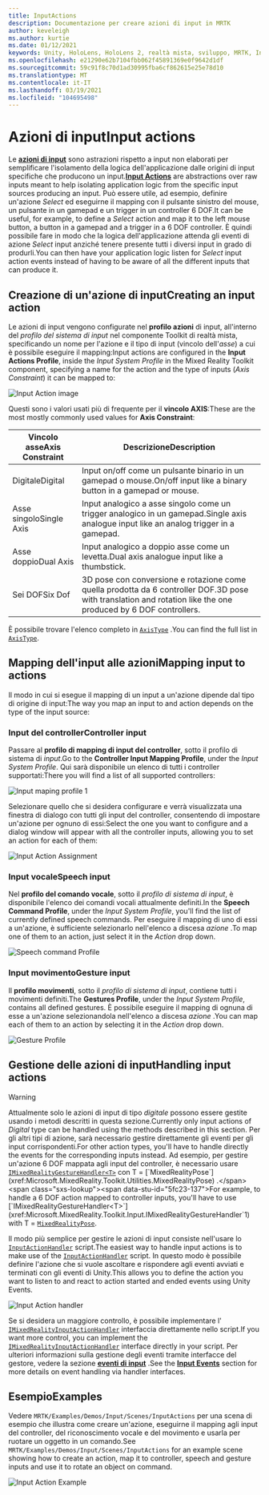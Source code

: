 ```yaml
---
title: InputActions
description: Documentazione per creare azioni di input in MRTK
author: keveleigh
ms.author: kurtie
ms.date: 01/12/2021
keywords: Unity, HoloLens, HoloLens 2, realtà mista, sviluppo, MRTK, InputActions,
ms.openlocfilehash: e21290e62b7104fbb062f45891369e0f9642d1df
ms.sourcegitcommit: 59c91f8c70d1ad30995fba6cf862615e25e78d10
ms.translationtype: MT
ms.contentlocale: it-IT
ms.lasthandoff: 03/19/2021
ms.locfileid: "104695498"
---
```

# <a name="input-actions"></a><span data-ttu-id="5fc23-104">Azioni di input</span><span class="sxs-lookup"><span data-stu-id="5fc23-104">Input actions</span></span>

<span data-ttu-id="5fc23-105">Le [**azioni di input**](InputActions.md) sono astrazioni rispetto a input non elaborati per semplificare l'isolamento della logica dell'applicazione dalle origini di input specifiche che producono un input.</span><span class="sxs-lookup"><span data-stu-id="5fc23-105">[**Input Actions**](InputActions.md) are abstractions over raw inputs meant to help isolating application logic from the specific input sources producing an input.</span></span> <span data-ttu-id="5fc23-106">Può essere utile, ad esempio, definire un'azione *Select* ed eseguirne il mapping con il pulsante sinistro del mouse, un pulsante in un gamepad e un trigger in un controller 6 DOF.</span><span class="sxs-lookup"><span data-stu-id="5fc23-106">It can be useful, for example, to define a *Select* action and map it to the left mouse button, a button in a gamepad and a trigger in a 6 DOF controller.</span></span> <span data-ttu-id="5fc23-107">È quindi possibile fare in modo che la logica dell'applicazione attenda gli eventi di azione *Select* input anziché tenere presente tutti i diversi input in grado di produrli.</span><span class="sxs-lookup"><span data-stu-id="5fc23-107">You can then have your application logic listen for *Select* input action events instead of having to be aware of all the different inputs that can produce it.</span></span>

## <a name="creating-an-input-action"></a><span data-ttu-id="5fc23-108">Creazione di un'azione di input</span><span class="sxs-lookup"><span data-stu-id="5fc23-108">Creating an input action</span></span>

<span data-ttu-id="5fc23-109">Le azioni di input vengono configurate nel **profilo azioni** di input, all'interno del *profilo del sistema di input* nel componente Toolkit di realtà mista, specificando un nome per l'azione e il tipo di input (vincolo dell'*asse*) a cui è possibile eseguire il mapping:</span><span class="sxs-lookup"><span data-stu-id="5fc23-109">Input actions are configured in the **Input Actions Profile**, inside the *Input System Profile* in the Mixed Reality Toolkit component, specifying a name for the action and the type of inputs (*Axis Constraint*) it can be mapped to:</span></span>

<img src="../Images/Input/InputActions.png" style="max-width:100%;" alt="Input Action image">

<span data-ttu-id="5fc23-110">Questi sono i valori usati più di frequente per il **vincolo AXIS**:</span><span class="sxs-lookup"><span data-stu-id="5fc23-110">These are the most mostly commonly used values for **Axis Constraint**:</span></span>

<span data-ttu-id="5fc23-111">Vincolo asse</span><span class="sxs-lookup"><span data-stu-id="5fc23-111">Axis Constraint</span></span> | <span data-ttu-id="5fc23-112">Descrizione</span><span class="sxs-lookup"><span data-stu-id="5fc23-112">Description</span></span>
--- | ---
<span data-ttu-id="5fc23-113">Digitale</span><span class="sxs-lookup"><span data-stu-id="5fc23-113">Digital</span></span> | <span data-ttu-id="5fc23-114">Input on/off come un pulsante binario in un gamepad o mouse.</span><span class="sxs-lookup"><span data-stu-id="5fc23-114">On/off input like a binary button in a gamepad or mouse.</span></span>
<span data-ttu-id="5fc23-115">Asse singolo</span><span class="sxs-lookup"><span data-stu-id="5fc23-115">Single Axis</span></span> | <span data-ttu-id="5fc23-116">Input analogico a asse singolo come un trigger analogico in un gamepad.</span><span class="sxs-lookup"><span data-stu-id="5fc23-116">Single axis analogue input like an analog trigger in a gamepad.</span></span>
<span data-ttu-id="5fc23-117">Asse doppio</span><span class="sxs-lookup"><span data-stu-id="5fc23-117">Dual Axis</span></span> | <span data-ttu-id="5fc23-118">Input analogico a doppio asse come un levetta.</span><span class="sxs-lookup"><span data-stu-id="5fc23-118">Dual axis analogue input like a thumbstick.</span></span>
<span data-ttu-id="5fc23-119">Sei DOF</span><span class="sxs-lookup"><span data-stu-id="5fc23-119">Six Dof</span></span> | <span data-ttu-id="5fc23-120">3D pose con conversione e rotazione come quella prodotta da 6 controller DOF.</span><span class="sxs-lookup"><span data-stu-id="5fc23-120">3D pose with translation and rotation like the one produced by 6 DOF controllers.</span></span>

<span data-ttu-id="5fc23-121">È possibile trovare l'elenco completo in [`AxisType`](xref:Microsoft.MixedReality.Toolkit.Utilities.AxisType) .</span><span class="sxs-lookup"><span data-stu-id="5fc23-121">You can find the full list in [`AxisType`](xref:Microsoft.MixedReality.Toolkit.Utilities.AxisType).</span></span>

## <a name="mapping-input-to-actions"></a><span data-ttu-id="5fc23-122">Mapping dell'input alle azioni</span><span class="sxs-lookup"><span data-stu-id="5fc23-122">Mapping input to actions</span></span>

<span data-ttu-id="5fc23-123">Il modo in cui si esegue il mapping di un input a un'azione dipende dal tipo di origine di input:</span><span class="sxs-lookup"><span data-stu-id="5fc23-123">The way you map an input to and action depends on the type of the input source:</span></span>

### <a name="controller-input"></a><span data-ttu-id="5fc23-124">Input del controller</span><span class="sxs-lookup"><span data-stu-id="5fc23-124">Controller input</span></span>

<span data-ttu-id="5fc23-125">Passare al **profilo di mapping di input del controller**, sotto il profilo di sistema di *input*.</span><span class="sxs-lookup"><span data-stu-id="5fc23-125">Go to the **Controller Input Mapping Profile**, under the *Input System Profile*.</span></span> <span data-ttu-id="5fc23-126">Qui sarà disponibile un elenco di tutti i controller supportati:</span><span class="sxs-lookup"><span data-stu-id="5fc23-126">There you will find a list of all supported controllers:</span></span>

<img src="../Images/Input/ControllerInputMappingProfile.PNG" style="max-width:100%;" alt="Input maping profile 1">

<span data-ttu-id="5fc23-127">Selezionare quello che si desidera configurare e verrà visualizzata una finestra di dialogo con tutti gli input del controller, consentendo di impostare un'azione per ognuno di essi:</span><span class="sxs-lookup"><span data-stu-id="5fc23-127">Select the one you want to configure and a dialog window will appear with all the controller inputs, allowing you to set an action for each of them:</span></span>

<img src="../Images/Input/InputActionAssignment.PNG" style="max-width:100%;" alt="Input Action Assignment">

### <a name="speech-input"></a><span data-ttu-id="5fc23-128">Input vocale</span><span class="sxs-lookup"><span data-stu-id="5fc23-128">Speech input</span></span>

<span data-ttu-id="5fc23-129">Nel **profilo del comando vocale**, sotto il *profilo di sistema di input*, è disponibile l'elenco dei comandi vocali attualmente definiti.</span><span class="sxs-lookup"><span data-stu-id="5fc23-129">In the **Speech Command Profile**, under the *Input System Profile*, you'll find the list of currently defined speech commands.</span></span> <span data-ttu-id="5fc23-130">Per eseguire il mapping di uno di essi a un'azione, è sufficiente selezionarlo nell'elenco a discesa *azione* .</span><span class="sxs-lookup"><span data-stu-id="5fc23-130">To map one of them to an action, just select it in the *Action* drop down.</span></span>

<img src="../Images/Input/SpeechCommandsProfile.png" style="max-width:100%;" alt="Speech command Profile">

### <a name="gesture-input"></a><span data-ttu-id="5fc23-131">Input movimento</span><span class="sxs-lookup"><span data-stu-id="5fc23-131">Gesture input</span></span>

<span data-ttu-id="5fc23-132">Il **profilo movimenti**, sotto il *profilo di sistema di input*, contiene tutti i movimenti definiti.</span><span class="sxs-lookup"><span data-stu-id="5fc23-132">The **Gestures Profile**, under the *Input System Profile*, contains all defined gestures.</span></span> <span data-ttu-id="5fc23-133">È possibile eseguire il mapping di ognuna di esse a un'azione selezionandola nell'elenco a discesa *azione* .</span><span class="sxs-lookup"><span data-stu-id="5fc23-133">You can map each of them to an action by selecting it in the *Action* drop down.</span></span>

<img src="../Images/Input/GestureProfile.png" style="max-width:100%;" alt="Gesture Profile">

## <a name="handling-input-actions"></a><span data-ttu-id="5fc23-134">Gestione delle azioni di input</span><span class="sxs-lookup"><span data-stu-id="5fc23-134">Handling input actions</span></span>

> [!WARNING]
> <span data-ttu-id="5fc23-135">Attualmente solo le azioni di input di tipo *digitale* possono essere gestite usando i metodi descritti in questa sezione.</span><span class="sxs-lookup"><span data-stu-id="5fc23-135">Currently only input actions of *Digital* type can be handled using the methods described in this section.</span></span> <span data-ttu-id="5fc23-136">Per gli altri tipi di azione, sarà necessario gestire direttamente gli eventi per gli input corrispondenti.</span><span class="sxs-lookup"><span data-stu-id="5fc23-136">For other action types, you'll have to handle directly the events for the corresponding inputs instead.</span></span> <span data-ttu-id="5fc23-137">Ad esempio, per gestire un'azione 6 DOF mappata agli input del controller, è necessario usare [`IMixedRealityGestureHandler<T>`](xref:Microsoft.MixedReality.Toolkit.Input.IMixedRealityGestureHandler`1) con T = [`MixedRealityPose`](xref:Microsoft.MixedReality.Toolkit.Utilities.MixedRealityPose) .</span><span class="sxs-lookup"><span data-stu-id="5fc23-137">For example, to handle a 6 DOF action mapped to controller inputs, you'll have to use [`IMixedRealityGestureHandler<T>`](xref:Microsoft.MixedReality.Toolkit.Input.IMixedRealityGestureHandler`1) with T = [`MixedRealityPose`](xref:Microsoft.MixedReality.Toolkit.Utilities.MixedRealityPose).</span></span>

<span data-ttu-id="5fc23-138">Il modo più semplice per gestire le azioni di input consiste nell'usare lo [`InputActionHandler`](xref:Microsoft.MixedReality.Toolkit.Input.InputActionHandler) script.</span><span class="sxs-lookup"><span data-stu-id="5fc23-138">The easiest way to handle input actions is to make use of the [`InputActionHandler`](xref:Microsoft.MixedReality.Toolkit.Input.InputActionHandler) script.</span></span> <span data-ttu-id="5fc23-139">In questo modo è possibile definire l'azione che si vuole ascoltare e rispondere agli eventi avviati e terminati con gli eventi di Unity.</span><span class="sxs-lookup"><span data-stu-id="5fc23-139">This allows you to define the action you want to listen to and react to action started and ended events using Unity Events.</span></span>

<img src="../Images/Input/InputActionHandler.PNG" style="max-width:100%;" alt="Input Action handler">

<span data-ttu-id="5fc23-140">Se si desidera un maggiore controllo, è possibile implementare l' [`IMixedRealityInputActionHandler`](xref:Microsoft.MixedReality.Toolkit.Input.IMixedRealityInputActionHandler) interfaccia direttamente nello script.</span><span class="sxs-lookup"><span data-stu-id="5fc23-140">If you want more control, you can implement the [`IMixedRealityInputActionHandler`](xref:Microsoft.MixedReality.Toolkit.Input.IMixedRealityInputActionHandler) interface directly in your script.</span></span> <span data-ttu-id="5fc23-141">Per ulteriori informazioni sulla gestione degli eventi tramite interfacce del gestore, vedere la sezione [**eventi di input**](InputEvents.md) .</span><span class="sxs-lookup"><span data-stu-id="5fc23-141">See the [**Input Events**](InputEvents.md) section for more details on event handling via handler interfaces.</span></span>

## <a name="examples"></a><span data-ttu-id="5fc23-142">Esempio</span><span class="sxs-lookup"><span data-stu-id="5fc23-142">Examples</span></span>

<span data-ttu-id="5fc23-143">Vedere `MRTK/Examples/Demos/Input/Scenes/InputActions` per una scena di esempio che illustra come creare un'azione, eseguirne il mapping agli input del controller, del riconoscimento vocale e del movimento e usarla per ruotare un oggetto in un comando.</span><span class="sxs-lookup"><span data-stu-id="5fc23-143">See `MRTK/Examples/Demos/Input/Scenes/InputActions` for an example scene showing how to create an action, map it to controller, speech and gesture inputs and use it to rotate an object on command.</span></span>

<img src="../Images/Input/InputActionsExample.PNG" style="max-width:100%;" alt="Input Action Example">

